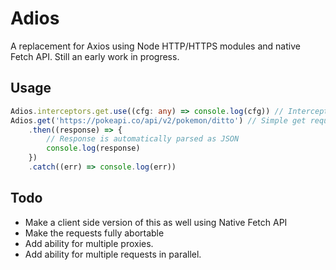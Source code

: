 # Adios

A replacement for Axios using Node HTTP/HTTPS modules and native Fetch API. Still an early work in progress.

## Usage

```typescript
Adios.interceptors.get.use((cfg: any) => console.log(cfg)) // Interceptor, is called before a request is made. Can be used to adjust config or add logging
Adios.get('https://pokeapi.co/api/v2/pokemon/ditto') // Simple get request
	.then((response) => {
		// Response is automatically parsed as JSON
		console.log(response)
	})
	.catch((err) => console.log(err))
```

## Todo

-   Make a client side version of this as well using Native Fetch API
-   Make the requests fully abortable
-   Add ability for multiple proxies.
-   Add ability for multiple requests in parallel.
